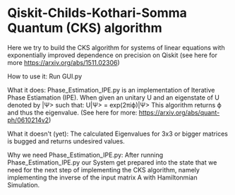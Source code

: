 # Qiskit-Childs-Kothari-Somma Quantum (CKS) algorithm 
Here we try to build the CKS algorithm for systems of linear equations with exponentially improved dependence on precision  on Qiskit
(see here for more https://arxiv.org/abs/1511.02306)

How to use it:
Run GUI.py 

What it does:
Phase_Estimation_IPE.py is an implementation of Iterative Phase Estiamation (IPE). When given an unitary U and an eigenstate of U denoted by |Ψ> such that:
U|Ψ> = exp(2πiϕ)|Ψ> 
This algorithm returns ϕ and thus the eigenvalue. (See here for more: https://arxiv.org/abs/quant-ph/0610214v2)

What it doesn't (yet):
The calculated Eigenvalues for 3x3 or bigger matrices is bugged and returns undesired values. 

Why we need Phase_Estimation_IPE.py:
After running Phase_Estimation_IPE.py our System get prepared into the state that we need for the next step of implementing the CKS algorithm, 
namely implementing the inverse of the input matrix A with Hamiltonmian Simulation.

